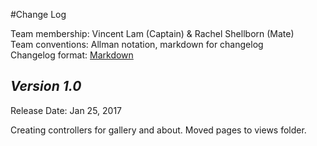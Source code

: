 #Change Log

Team membership:  Vincent Lam (Captain) & Rachel Shellborn (Mate)  
Team conventions: Allman notation, markdown for changelog  
Changelog format: [Markdown](https://github.com/adam-p/markdown-here/wiki/Markdown-Cheatsheet) 

## *Version 1.0*

Release Date: Jan 25, 2017

Creating controllers for gallery and about.
Moved pages to views folder.
